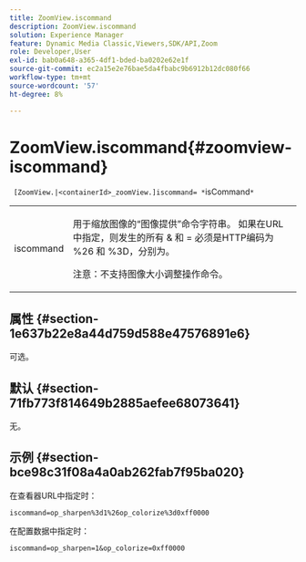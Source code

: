 ```yaml
---
title: ZoomView.iscommand
description: ZoomView.iscommand
solution: Experience Manager
feature: Dynamic Media Classic,Viewers,SDK/API,Zoom
role: Developer,User
exl-id: bab0a648-a365-4df1-bded-ba0202e62e1f
source-git-commit: ec2a15e2e76bae5da4fbabc9b6912b12dc080f66
workflow-type: tm+mt
source-wordcount: '57'
ht-degree: 8%

---
```


# ZoomView.iscommand{#zoomview-iscommand}

` [ZoomView.|<containerId>_zoomView.]iscommand= *`isCommand`*`

<table id="table_06B5F795889E402FB6BCEA4D882E1422"> 
 <tbody> 
  <tr> 
   <td colname="col1"> <p> <span class="codeph"><span class="varname"> iscommand</span></span> </p> </td> 
   <td colname="col2"> <p> 用于缩放图像的“图像提供”命令字符串。 如果在URL中指定，则发生的所有 <span class="codeph"> &amp;</span> 和 <span class="codeph"> =</span> 必须是HTTP编码为 <span class="codeph"> %26</span> 和 <span class="codeph"> %3D</span>，分别为。 </p> <p> <p>注意：不支持图像大小调整操作命令。 </p> </p> </td> 
  </tr> 
 </tbody> 
</table>

## 属性 {#section-1e637b22e8a44d759d588e47576891e6}

可选。

## 默认 {#section-71fb773f814649b2885aefee68073641}

无。

## 示例 {#section-bce98c31f08a4a0ab262fab7f95ba020}

在查看器URL中指定时：

`iscommand=op_sharpen%3d1%26op_colorize%3d0xff0000`

在配置数据中指定时：

`iscommand=op_sharpen=1&op_colorize=0xff0000`
